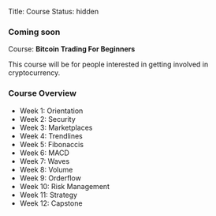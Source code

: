 Title: Course
Status: hidden
### Coming soon

Course: **Bitcoin Trading For Beginners**

This course will be for people interested in getting involved in cryptocurrency.

### Course Overview
* Week 1: Orientation
* Week 2: Security
* Week 3: Marketplaces
* Week 4: Trendlines
* Week 5: Fibonaccis
* Week 6: MACD
* Week 7: Waves
* Week 8: Volume
* Week 9: Orderflow
* Week 10: Risk Management
* Week 11: Strategy
* Week 12: Capstone
